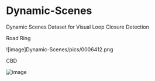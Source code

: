 # Dynamic-Scenes
Dynamic Scenes Dataset for Visual Loop Closure Detection

Road Ring

![image]Dynamic-Scenes/pics/0006412.png

CBD

![image](Dynamic-Scenes/pics/0006395.png)
